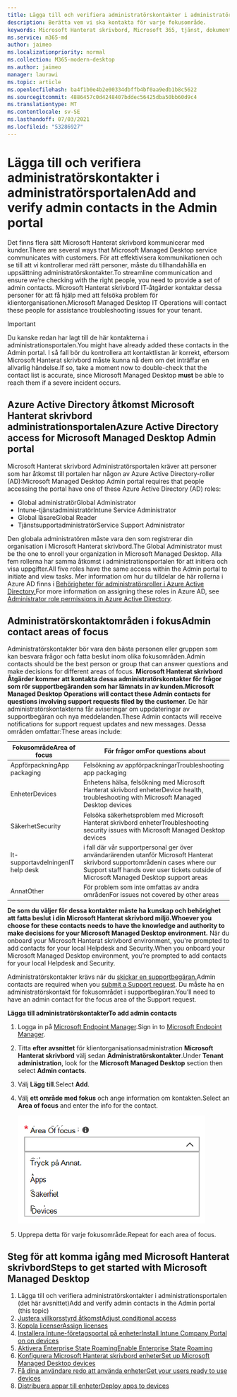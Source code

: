 ```yaml
---
title: Lägga till och verifiera administratörskontakter i administratörsportalen
description: Berätta vem vi ska kontakta för varje fokusområde.
keywords: Microsoft Hanterat skrivbord, Microsoft 365, tjänst, dokumentation
ms.service: m365-md
author: jaimeo
ms.localizationpriority: normal
ms.collection: M365-modern-desktop
ms.author: jaimeo
manager: laurawi
ms.topic: article
ms.openlocfilehash: ba4f1b0e4b2e00334dbffb4bf0aa9edb1b8c5622
ms.sourcegitcommit: 4886457c0d4248407bddec56425dba50bb60d9c4
ms.translationtype: MT
ms.contentlocale: sv-SE
ms.lasthandoff: 07/03/2021
ms.locfileid: "53286927"
---
```

# <a name="add-and-verify-admin-contacts-in-the-admin-portal"></a><span data-ttu-id="819a5-104">Lägga till och verifiera administratörskontakter i administratörsportalen</span><span class="sxs-lookup"><span data-stu-id="819a5-104">Add and verify admin contacts in the Admin portal</span></span>

<span data-ttu-id="819a5-105">Det finns flera sätt Microsoft Hanterat skrivbord kommunicerar med kunder.</span><span class="sxs-lookup"><span data-stu-id="819a5-105">There are several ways that Microsoft Managed Desktop service communicates with customers.</span></span> <span data-ttu-id="819a5-106">För att effektivisera kommunikationen och se till att vi kontrollerar med rätt personer, måste du tillhandahålla en uppsättning administratörskontakter.</span><span class="sxs-lookup"><span data-stu-id="819a5-106">To streamline communication and ensure we’re checking with the right people, you need to provide a set of admin contacts.</span></span> <span data-ttu-id="819a5-107">Microsoft Hanterat skrivbord IT-åtgärder kontaktar dessa personer för att få hjälp med att felsöka problem för klientorganisationen.</span><span class="sxs-lookup"><span data-stu-id="819a5-107">Microsoft Managed Desktop IT Operations will contact these people for assistance troubleshooting issues for your tenant.</span></span>

> [!IMPORTANT]
> <span data-ttu-id="819a5-108">Du kanske redan har lagt till de här kontakterna i administrationsportalen.</span><span class="sxs-lookup"><span data-stu-id="819a5-108">You might have already added these contacts in the Admin portal.</span></span> <span data-ttu-id="819a5-109">I så fall bör du kontrollera att kontaktlistan är korrekt, eftersom  Microsoft Hanterat skrivbord måste kunna nå dem om det inträffar en allvarlig händelse.</span><span class="sxs-lookup"><span data-stu-id="819a5-109">If so, take a moment now to double-check that the contact list is accurate, since Microsoft Managed Desktop **must** be able to reach them if a severe incident occurs.</span></span>

## <a name="azure-active-directory-access-for-microsoft-managed-desktop-admin-portal"></a><span data-ttu-id="819a5-110">Azure Active Directory åtkomst Microsoft Hanterat skrivbord administrationsportalen</span><span class="sxs-lookup"><span data-stu-id="819a5-110">Azure Active Directory access for Microsoft Managed Desktop Admin portal</span></span>

<span data-ttu-id="819a5-111">Microsoft Hanterat skrivbord Administratörsportalen kräver att personer som har åtkomst till portalen har någon av Azure Active Directory-roller (AD):</span><span class="sxs-lookup"><span data-stu-id="819a5-111">Microsoft Managed Desktop Admin portal requires that people accessing the portal have one of these Azure Active Directory (AD) roles:</span></span>

- <span data-ttu-id="819a5-112">Global administratör</span><span class="sxs-lookup"><span data-stu-id="819a5-112">Global Administrator</span></span>
- <span data-ttu-id="819a5-113">Intune-tjänstadministratör</span><span class="sxs-lookup"><span data-stu-id="819a5-113">Intune Service Administrator</span></span>
- <span data-ttu-id="819a5-114">Global läsare</span><span class="sxs-lookup"><span data-stu-id="819a5-114">Global Reader</span></span>
- <span data-ttu-id="819a5-115">Tjänstsupportadministratör</span><span class="sxs-lookup"><span data-stu-id="819a5-115">Service Support Administrator</span></span>

<span data-ttu-id="819a5-116">Den globala administratören måste vara den som registrerar din organisation i Microsoft Hanterat skrivbord.</span><span class="sxs-lookup"><span data-stu-id="819a5-116">The Global Administrator must be the one to enroll your organization in Microsoft Managed Desktop.</span></span> <span data-ttu-id="819a5-117">Alla fem rollerna har samma åtkomst i administrationsportalen för att initiera och visa uppgifter.</span><span class="sxs-lookup"><span data-stu-id="819a5-117">All five roles have the same access within the Admin portal to initiate and view tasks.</span></span> <span data-ttu-id="819a5-118">Mer information om hur du tilldelar de här rollerna i Azure AD finns i [Behörigheter för administratörsroller i Azure Active Directory.](/azure/active-directory/users-groups-roles/directory-assign-admin-roles)</span><span class="sxs-lookup"><span data-stu-id="819a5-118">For more information on assigning these roles in Azure AD, see [Administrator role permissions in Azure Active Directory](/azure/active-directory/users-groups-roles/directory-assign-admin-roles).</span></span>

## <a name="admin-contact-areas-of-focus"></a><span data-ttu-id="819a5-119">Administratörskontaktområden i fokus</span><span class="sxs-lookup"><span data-stu-id="819a5-119">Admin contact areas of focus</span></span>

<span data-ttu-id="819a5-120">Administratörskontakter bör vara den bästa personen eller gruppen som kan besvara frågor och fatta beslut inom olika fokusområden.</span><span class="sxs-lookup"><span data-stu-id="819a5-120">Admin contacts should be the best person or group that can answer questions and make decisions for different areas of focus.</span></span> <span data-ttu-id="819a5-121">**Microsoft Hanterat skrivbord Åtgärder kommer att kontakta dessa administratörskontakter för frågor som rör supportbegäranden som har lämnats in av kunden.**</span><span class="sxs-lookup"><span data-stu-id="819a5-121">**Microsoft Managed Desktop Operations will contact these Admin contacts for questions involving support requests filed by the customer.**</span></span> <span data-ttu-id="819a5-122">De här administratörskontakterna får aviseringar om uppdateringar av supportbegäran och nya meddelanden.</span><span class="sxs-lookup"><span data-stu-id="819a5-122">These Admin contacts will receive notifications for support request updates and new messages.</span></span> <span data-ttu-id="819a5-123">Dessa områden omfattar:</span><span class="sxs-lookup"><span data-stu-id="819a5-123">These areas include:</span></span>

<span data-ttu-id="819a5-124">Fokusområde</span><span class="sxs-lookup"><span data-stu-id="819a5-124">Area of focus</span></span> | <span data-ttu-id="819a5-125">För frågor om</span><span class="sxs-lookup"><span data-stu-id="819a5-125">For questions about</span></span>
--- | ---
<span data-ttu-id="819a5-126">Appförpackning</span><span class="sxs-lookup"><span data-stu-id="819a5-126">App packaging</span></span> | <span data-ttu-id="819a5-127">Felsökning av appförpackningar</span><span class="sxs-lookup"><span data-stu-id="819a5-127">Troubleshooting app packaging</span></span>
<span data-ttu-id="819a5-128">Enheter</span><span class="sxs-lookup"><span data-stu-id="819a5-128">Devices</span></span> | <span data-ttu-id="819a5-129">Enhetens hälsa, felsökning med Microsoft Hanterat skrivbord enheter</span><span class="sxs-lookup"><span data-stu-id="819a5-129">Device health, troubleshooting with Microsoft Managed Desktop devices</span></span>
<span data-ttu-id="819a5-130">Säkerhet</span><span class="sxs-lookup"><span data-stu-id="819a5-130">Security</span></span> | <span data-ttu-id="819a5-131">Felsöka säkerhetsproblem med Microsoft Hanterat skrivbord enheter</span><span class="sxs-lookup"><span data-stu-id="819a5-131">Troubleshooting security issues with Microsoft Managed Desktop devices</span></span>
<span data-ttu-id="819a5-132">It-supportavdelningen</span><span class="sxs-lookup"><span data-stu-id="819a5-132">IT help desk</span></span> | <span data-ttu-id="819a5-133">i fall där vår supportpersonal ger över användarärenden utanför Microsoft Hanterat skrivbord supportområden</span><span class="sxs-lookup"><span data-stu-id="819a5-133">in cases where our Support staff hands over user tickets outside of Microsoft Managed Desktop support areas</span></span> 
<span data-ttu-id="819a5-134">Annat</span><span class="sxs-lookup"><span data-stu-id="819a5-134">Other</span></span> | <span data-ttu-id="819a5-135">För problem som inte omfattas av andra områden</span><span class="sxs-lookup"><span data-stu-id="819a5-135">For issues not covered by other areas</span></span>

<span data-ttu-id="819a5-136">**De som du väljer för dessa kontakter måste ha kunskap och behörighet att fatta beslut i din Microsoft Hanterat skrivbord miljö.**</span><span class="sxs-lookup"><span data-stu-id="819a5-136">**Whoever you choose for these contacts needs to have the knowledge and authority to make decisions for your Microsoft Managed Desktop environment.**</span></span> <span data-ttu-id="819a5-137">När du onboard your Microsoft Hanterat skrivbord environment, you're prompted to add contacts for your local Helpdesk and Security.</span><span class="sxs-lookup"><span data-stu-id="819a5-137">When you onboard your Microsoft Managed Desktop environment, you’re prompted to add contacts for your local Helpdesk and Security.</span></span> 

<span data-ttu-id="819a5-138">Administratörskontakter krävs när du [skickar en supportbegäran.](../service-description/support.md)</span><span class="sxs-lookup"><span data-stu-id="819a5-138">Admin contacts are required when you [submit a Support request](../service-description/support.md).</span></span> <span data-ttu-id="819a5-139">Du måste ha en administratörskontakt för fokusområdet i supportbegäran.</span><span class="sxs-lookup"><span data-stu-id="819a5-139">You’ll need to have an admin contact for the focus area of the Support request.</span></span>

<span data-ttu-id="819a5-140">**Lägga till administratörskontakter**</span><span class="sxs-lookup"><span data-stu-id="819a5-140">**To add admin contacts**</span></span>

1. <span data-ttu-id="819a5-141">Logga in på [Microsoft Endpoint Manager](https://endpoint.microsoft.com).</span><span class="sxs-lookup"><span data-stu-id="819a5-141">Sign in to [Microsoft Endpoint Manager](https://endpoint.microsoft.com).</span></span>

2. <span data-ttu-id="819a5-142">Titta **efter avsnittet** för klientorganisationsadministration **Microsoft Hanterat skrivbord** välj sedan **Administratörskontakter**.</span><span class="sxs-lookup"><span data-stu-id="819a5-142">Under **Tenant administration**, look for the **Microsoft Managed Desktop** section then select **Admin contacts**.</span></span>

3. <span data-ttu-id="819a5-143">Välj **Lägg till**.</span><span class="sxs-lookup"><span data-stu-id="819a5-143">Select **Add**.</span></span>

4. <span data-ttu-id="819a5-144">Välj **ett område med fokus** och ange information om kontakten.</span><span class="sxs-lookup"><span data-stu-id="819a5-144">Select an **Area of focus** and enter the info for the contact.</span></span> 

    ![listan över fokusområden, till exempel Andra, Appar och Säkerhet](../../media/areaoffocus.png)

5. <span data-ttu-id="819a5-146">Upprepa detta för varje fokusområde.</span><span class="sxs-lookup"><span data-stu-id="819a5-146">Repeat for each area of focus.</span></span>

## <a name="steps-to-get-started-with-microsoft-managed-desktop"></a><span data-ttu-id="819a5-147">Steg för att komma igång med Microsoft Hanterat skrivbord</span><span class="sxs-lookup"><span data-stu-id="819a5-147">Steps to get started with Microsoft Managed Desktop</span></span>

1. <span data-ttu-id="819a5-148">Lägga till och verifiera administratörskontakter i administrationsportalen (det här avsnittet)</span><span class="sxs-lookup"><span data-stu-id="819a5-148">Add and verify admin contacts in the Admin portal (this topic)</span></span>
2. [<span data-ttu-id="819a5-149">Justera villkorsstyrd åtkomst</span><span class="sxs-lookup"><span data-stu-id="819a5-149">Adjust conditional access</span></span>](conditional-access.md)
3. [<span data-ttu-id="819a5-150">Koppla licenser</span><span class="sxs-lookup"><span data-stu-id="819a5-150">Assign licenses</span></span>](assign-licenses.md)
4. [<span data-ttu-id="819a5-151">Installera Intune-företagsportal på enheter</span><span class="sxs-lookup"><span data-stu-id="819a5-151">Install Intune Company Portal on on devices</span></span>](company-portal.md)
5. [<span data-ttu-id="819a5-152">Aktivera Enterprise State Roaming</span><span class="sxs-lookup"><span data-stu-id="819a5-152">Enable Enterprise State Roaming</span></span>](enterprise-state-roaming.md)
6. [<span data-ttu-id="819a5-153">Konfigurera Microsoft Hanterat skrivbord enheter</span><span class="sxs-lookup"><span data-stu-id="819a5-153">Set up Microsoft Managed Desktop devices</span></span>](set-up-devices.md)
7. [<span data-ttu-id="819a5-154">Få dina användare redo att använda enheter</span><span class="sxs-lookup"><span data-stu-id="819a5-154">Get your users ready to use devices</span></span>](get-started-devices.md)
8. [<span data-ttu-id="819a5-155">Distribuera appar till enheter</span><span class="sxs-lookup"><span data-stu-id="819a5-155">Deploy apps to devices</span></span>](deploy-apps.md)
